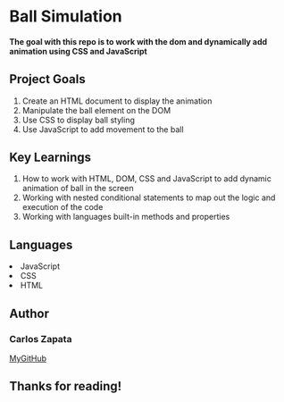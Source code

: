 <h1> Ball Simulation </h1>
<h4> The goal with this repo is to work with the dom and dynamically add animation using CSS and JavaScript</h4>

<h2>Project Goals</h2>
<ol> 
  <li> Create an HTML document to display the animation</li>
<li> Manipulate the ball element on the DOM </li>
  <li> Use CSS to display ball styling </li>
  <li> Use JavaScript to add movement to the ball</li>
</ol>

<h2> Key Learnings </h2>
<ol> 
   <li> How to work with HTML, DOM, CSS and JavaScript to add dynamic animation of ball in the screen</li>
   <li> Working with nested conditional statements to map out the logic and execution of the code</li>
   <li> Working with languages built-in methods and properties</li>
</ol>

<h2> Languages </h2>
<li>JavaScript</li>
<li>CSS</li>
<li>HTML</li>

<h2> Author </h2> 

<h3> Carlos Zapata </h3>
<a href="https://github.com/czapata08">MyGitHub</a>

<h2> Thanks for reading! </h2>
